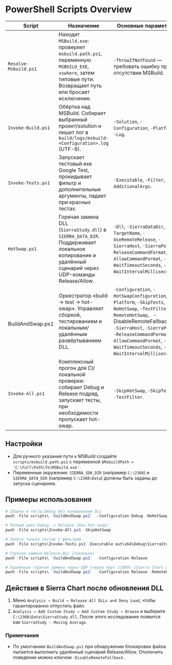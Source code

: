 # PowerShell Scripts Overview

| Script | Назначение | Основные параметры |
|--------|------------|-------------------|
| `Resolve-Msbuild.ps1` | Находит `MSBuild.exe`: проверяет `msbuild.path.ps1`, переменную `MSBUILD_EXE`, `vswhere`, затем типовые пути. Возвращает путь или бросает исключение. | `-ThrowIfNotFound` — требовать ошибку при отсутствии MSBuild. |
| `Invoke-Build.ps1` | Обёртка над MSBuild. Собирает выбранный проект/solution и пишет лог в `build/logs/msbuild-<Configuration>.log` (UTF-8). | `-Solution`, `-Configuration`, `-Platform`, `-Log`. |
| `Invoke-Tests.ps1` | Запускает тестовый exe Google Test, прокидывает фильтр и дополнительные аргументы, падает при красных тестах. | `-Executable`, `-Filter`, `-AdditionalArgs`. |
| `HotSwap.ps1` | Горячая замена DLL (`SierraStudy.dll`) в `SIERRA_DATA_DIR`. Поддерживает локальное копирование и удалённый сценарий через UDP-команды Release/Allow. | `-Dll`, `-SierraDataDir`, `-TargetName`, `-UseRemoteRelease`, `-SierraHost`, `-SierraPort`, `-ReleaseCommandFormat`, `-AllowCommandFormat`, `-WaitTimeoutSeconds`, `-WaitIntervalMilliseconds`. |
| ` `BuildAndSwap.ps1` ` | Оркестратор «build → test → hot-swap». Управляет сборкой, тестированием и локальным/удалённым развёртыванием DLL. | `-Configuration`, `-HotSwapConfiguration`, `-Platform`, `-SkipTests`, `-NoHotSwap`, `-TestFilter`, `-RemoteHotSwap`, ` `-DisableRemoteFallback` `, `-SierraHost`, `-SierraPort`, `-ReleaseCommandFormat`, `-AllowCommandFormat`, `-WaitTimeoutSeconds`, `-WaitIntervalMilliseconds`. |
| `Invoke-All.ps1` | Комплексный прогон для CI/локальной проверки: собирает Debug и Release подряд, запускает тесты, при необходимости пропускает hot-swap. | `-SkipHotSwap`, `-SkipTests`, `-TestFilter`. |

## Настройки
- Для ручного указания пути к MSBuild создайте `scripts/msbuild.path.ps1` с переменной `$MsbuildPath = 'C:\Full\Path\To\MSBuild.exe'`.
- Переменные окружения: `SIERRA_SDK_DIR` (например `C:\2308`) и `SIERRA_DATA_DIR` (например `C:\2308\Data`) должны быть заданы до запуска сценариев.

## Примеры использования
```powershell
# Сборка и тесты Debug без копирования DLL
pwsh -File scripts\ `BuildAndSwap.ps1`  -Configuration Debug -NoHotSwap

# Полный цикл Debug -> Release (без hot-swap)
pwsh -File scripts\Invoke-All.ps1 -SkipHotSwap

# Запуск только тестов с фильтром
pwsh -File scripts\Invoke-Tests.ps1 -Executable out\x64\Debug\SierraStudy.Tests.exe -Filter "MovingAverageTest.*"

# Горячая замена Release-DLL (локально)
pwsh -File scripts\ `BuildAndSwap.ps1`  -Configuration Release

# Удалённая горячая замена через UDP (через порт 11099) (Sierra Chart должна слушать порт 11099)
pwsh -File scripts\ `BuildAndSwap.ps1`  -Configuration Release -RemoteHotSwap -SierraHost 127.0.0.1 -SierraPort 11099
```

## Действия в Sierra Chart после обновления DLL
1. Меню `Analysis → Build → Release All DLLs and Deny Load`, чтобы гарантированно отпустить файл.
2. `Analysis → Add Custom Study → Add Custom Study → Browse` и выберите `C:\2308\Data\SierraStudy.dll`. После этого исследование появится как `SierraStudy - Moving Average`.

### Примечания
- По умолчанию  `BuildAndSwap.ps1`  при обнаружении блокировки файла пытается выполнить удалённый сценарий Release/Allow. Отключить поведение можно ключом  `-DisableRemoteFallback` .





